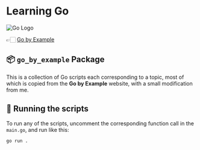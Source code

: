 # Learning Go

![Go Logo](https://go.dev/images/go-logo-white.svg)

👉🏻 [Go by Example](https://gobyexample.com/)

## 📦 `go_by_example` Package

This is a collection of Go scripts each corresponding to a topic, most of which is copied from the **Go by Example** website, with a small modification from me.

## 🚀 Running the scripts

To run any of the scripts, uncomment the corresponding function call in the `main.go`, and run like this:

```bash
go run .
```
